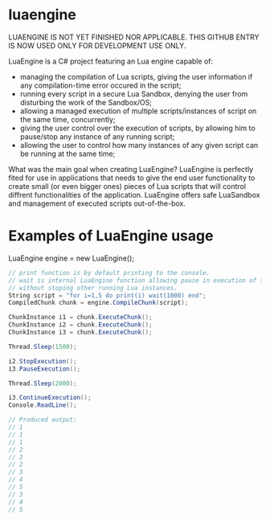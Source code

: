 # luaengine

LUAENGINE IS NOT YET FINISHED NOR APPLICABLE. THIS GITHUB ENTRY IS NOW USED ONLY FOR DEVELOPMENT USE ONLY.

LuaEngine is a C# project featuring an Lua engine capable of:
- managing the compilation of Lua scripts, giving the user information if any compilation-time error occured in the script;
- running every script in a secure Lua Sandbox, denying the user from disturbing the work of the Sandbox/OS;
- allowing a managed execution of multiple scripts/instances of script on the same time, concurrently;
- giving the user control over the execution of scripts, by allowing him to pause/stop any instance of any running script;
- allowing the user to control how many instances of any given script can be running at the same time;

What was the main goal when creating LuaEngine?
LuaEngine is perfectly fited for use in applications that needs to give the end user functionality to create small (or even bigger ones) pieces of Lua scripts that will control diffrent functionalities of the application. LuaEngine offers safe LuaSandbox and management of executed scripts out-of-the-box.

# Examples of LuaEngine usage

LuaEngine engine = new LuaEngine();

```C#
// print function is by default printing to the console.
// wait is internal LuaEngine function allowing pause in execution of the script for given ammount of time,
// without stoping other running Lua instances.
String script = "for i=1,5 do print(i) wait(1000) end";
CompiledChunk chunk = engine.CompileChunk(script);

ChunkInstance i1 = chunk.ExecuteChunk();
ChunkInstance i2 = chunk.ExecuteChunk();
ChunkInstance i3 = chunk.ExecuteChunk();

Thread.Sleep(1500);

i2.StopExecution();
i3.PauseExecution();

Thread.Sleep(2000);

i3.ContinueExecution();
Console.ReadLine();

// Produced output:
// 1
// 1
// 1
// 2
// 2
// 2
// 3
// 4
// 5
// 3
// 4
// 5
```
